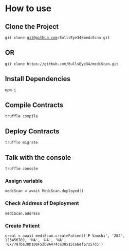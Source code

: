 # How to use
## Clone the Project
<code>git clone git@github.com:BullsEye34/mediScan.git</code>
<br>
<h2>OR</h2>
<code>git clone https://github.com/BullsEye34/mediScan.git</code>
<br>

## Install Dependencies
<code>npm i</code>
<br>

## Compile Contracts
<code>truffle compile</code>
<br>

## Deploy Contracts
<code>truffle migrate</code>
<br>

## Talk with the console
<code>truffle console</code>
<br>


### Assign variable 
<code>mediScan = await MediScan.deployed()</code>
<br>

### Check Address of Deployment 
<code>mediScan.address</code>
<br>

### Create Patient
<code>creat = await mediScan.createPatient('P Vamshi', '284', 123456789, 'NA', 'NA', 'NA', '0x7797be30D100F52bBA474ce30515C66ef67157d5')</code>
<br>
